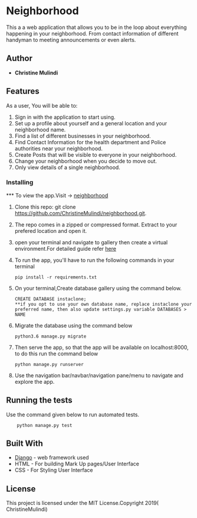 # Neighborhood

This a a web application that allows you to be in the loop about everything happening in your neighborhood. From contact information of different handyman to meeting announcements or even alerts.


## Author

* **Christine Mulindi**

## Features


As a user, You will be able to:

1. Sign in with the application to start using.
2. Set up a profile about yourself and a general location and your neighborhood name.
3. Find a list of different businesses in your neighborhood.
4. Find Contact Information for the health department and Police authorities near your neighborhood.
5. Create Posts that will be visible to everyone in your neighborhood.
6. Change your neighborhood when you decide to move out.
7. Only view details of a single neighborhood.


### Installing

*** To view the app.Visit -> [neighborhood](https://github.com/ChristineMulindi/neighborhood)

1. Clone this repo: git clone https://github.com/ChristineMulindi/neighborhood.git.
2. The repo comes in a zipped or compressed format. Extract to your prefered location and open it.
3. open your terminal and navigate to gallery then create a virtual environment.For detailed guide refer  [here](https://packaging.python.org/guides/installing-using-pip-and-virtualenv/)
3. To run the app, you'll have to run the following commands in your terminal
    
    
       pip install -r requirements.txt
4. On your terminal,Create database gallery using the command below.


       CREATE DATABASE instaclone; 
       **if you opt to use your own database name, replace instaclone your preferred name, then also update settings.py variable DATABASES > NAME

5. Migrate the database using the command below


       python3.6 manage.py migrate
6. Then serve the app, so that the app will be available on localhost:8000, to do this run the command below


       python manage.py runserver
7. Use the navigation bar/navbar/navigation pane/menu to navigate and explore the app.

## Running the tests

Use the command given below to run automated tests.


        python manage.py test 




## Built With

* [Django](https://www.djangoproject.com/) - web framework used
* HTML - For building Mark Up pages/User Interface
* CSS - For Styling User Interface


## License

This project is licensed under the MIT License.Copyright 2019( ChristineMulindi)
